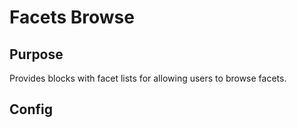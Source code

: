 # Facets Browse

## Purpose

Provides blocks with facet lists for allowing users to browse facets.

## Config

